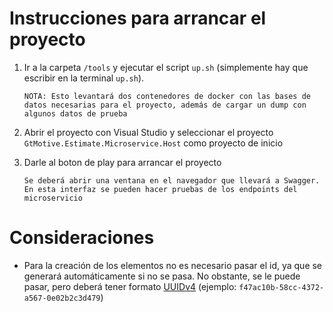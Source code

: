 # Instrucciones para arrancar el proyecto

1. Ir a la carpeta `/tools` y ejecutar el script `up.sh` (simplemente hay que escribir en la terminal `up.sh`). 
        
       NOTA: Esto levantará dos contenedores de docker con las bases de datos necesarias para el proyecto, además de cargar un dump con algunos datos de prueba

2. Abrir el proyecto con Visual Studio y seleccionar el proyecto `GtMotive.Estimate.Microservice.Host` como proyecto de inicio
  
3. Darle al boton de play para arrancar el proyecto

       Se deberá abrir una ventana en el navegador que llevará a Swagger. En esta interfaz se pueden hacer pruebas de los endpoints del microservicio

# Consideraciones
- Para la creación de los elementos no es necesario pasar el id, ya que se generará automáticamente si no se pasa. No obstante, se le puede pasar, pero deberá tener formato [UUIDv4](https://www.uuidgenerator.net/version4) (ejemplo: `f47ac10b-58cc-4372-a567-0e02b2c3d479`)